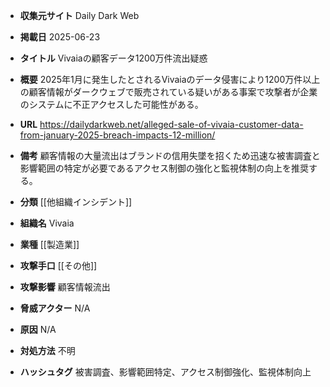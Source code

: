 - **収集元サイト**
Daily Dark Web

- **掲載日**
2025-06-23

- **タイトル**
Vivaiaの顧客データ1200万件流出疑惑

- **概要**
2025年1月に発生したとされるVivaiaのデータ侵害により1200万件以上の顧客情報がダークウェブで販売されている疑いがある事案で攻撃者が企業のシステムに不正アクセスした可能性がある。

- **URL**
https://dailydarkweb.net/alleged-sale-of-vivaia-customer-data-from-january-2025-breach-impacts-12-million/

- **備考**
顧客情報の大量流出はブランドの信用失墜を招くため迅速な被害調査と影響範囲の特定が必要であるアクセス制御の強化と監視体制の向上を推奨する。

- **分類**
[[他組織インシデント]]

- **組織名**
Vivaia

- **業種**
[[製造業]]

- **攻撃手口**
[[その他]]

- **攻撃影響**
顧客情報流出

- **脅威アクター**
N/A

- **原因**
N/A

- **対処方法**
不明

- **ハッシュタグ**
被害調査、影響範囲特定、アクセス制御強化、監視体制向上
